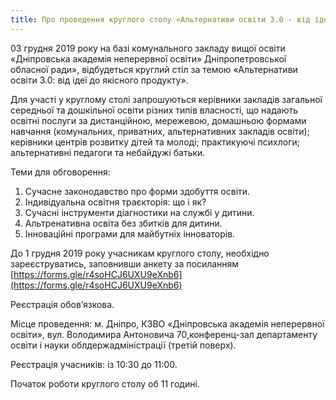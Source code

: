```yaml
---
title: Про проведення круглого столу «Альтернативи освіти 3.0 - від ідеї до якісного продукту»
---
```


03 грудня 2019 року на базі комунального закладу вищої освіти «Дніпровська академія неперервної освіти» Дніпропетровської обласної ради», відбудеться круглий стіл за темою «Альтернативи освіти 3.0: від ідеї до якісного продукту».

Для участі у круглому столі запрошуються керівники закладів загальної середньої та дошкільної освіти різних типів власності, що надають освітні послуги за дистанційною, мережевою, домашньою формами навчання (комунальних, приватних, альтернативних закладів освіти); керівники центрів розвитку дітей та молоді; практикуючі психлоги; альтернативні педагоги та небайдужі батьки.

Теми для обговорення:

1. Сучасне законодавство про форми здобуття освіти.
1. Індивідуальна освітня траєкторія: що і як?
1. Сучасні інструменти діагностики на службі у дитини.
1. Альтренативна освіта без збитків для дитини.
1. Інноваційні програми для майбутніх інноваторів.

До 1 грудня 2019 року учасникам круглого столу, необхідно зареєструватись, заповнивши анкету за посиланням [https://forms.gle/r4soHCJ6UXU9eXnb6](https://forms.gle/r4soHCJ6UXU9eXnb6)

Реєстрація обов’язкова.

Місце проведення: м. Дніпро, КЗВО «Дніпровська академія неперервної освіти», вул. Володимира Антоновича 70,конференц-зал департаменту освіти і науки облдержадміністрації (третій поверх).

Реєстрація учасників: із 10:30 до 11:00.

Початок роботи круглого столу об 11 годині.

